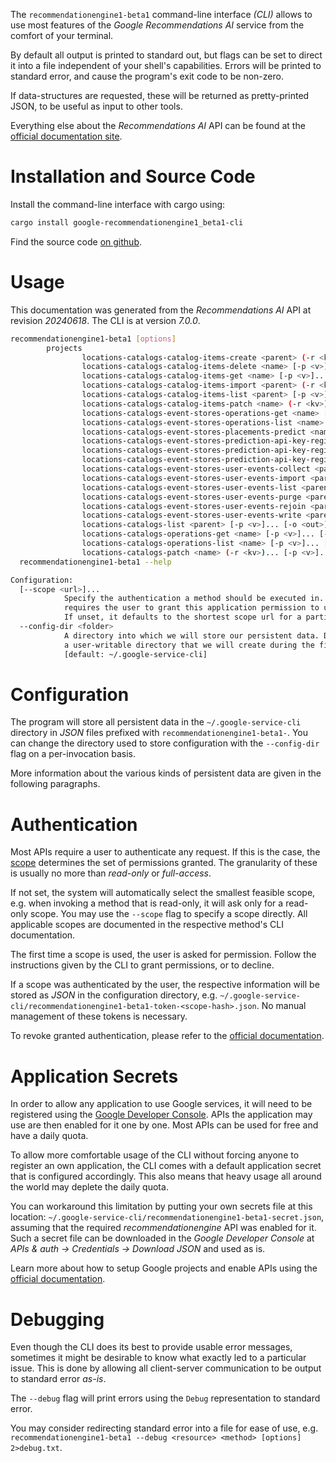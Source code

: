 <!---
DO NOT EDIT !
This file was generated automatically from 'src/generator/templates/cli/README.md.mako'
DO NOT EDIT !
-->
The `recommendationengine1-beta1` command-line interface *(CLI)* allows to use most features of the *Google Recommendations AI* service from the comfort of your terminal.

By default all output is printed to standard out, but flags can be set to direct it into a file independent of your shell's
capabilities. Errors will be printed to standard error, and cause the program's exit code to be non-zero.

If data-structures are requested, these will be returned as pretty-printed JSON, to be useful as input to other tools.

Everything else about the *Recommendations AI* API can be found at the
[official documentation site](https://cloud.google.com/recommendations-ai/docs).

# Installation and Source Code

Install the command-line interface with cargo using:

```bash
cargo install google-recommendationengine1_beta1-cli
```

Find the source code [on github](https://github.com/Byron/google-apis-rs/tree/main/gen/recommendationengine1_beta1-cli).

# Usage

This documentation was generated from the *Recommendations AI* API at revision *20240618*. The CLI is at version *7.0.0*.

```bash
recommendationengine1-beta1 [options]
        projects
                locations-catalogs-catalog-items-create <parent> (-r <kv>)... [-p <v>]... [-o <out>]
                locations-catalogs-catalog-items-delete <name> [-p <v>]... [-o <out>]
                locations-catalogs-catalog-items-get <name> [-p <v>]... [-o <out>]
                locations-catalogs-catalog-items-import <parent> (-r <kv>)... [-p <v>]... [-o <out>]
                locations-catalogs-catalog-items-list <parent> [-p <v>]... [-o <out>]
                locations-catalogs-catalog-items-patch <name> (-r <kv>)... [-p <v>]... [-o <out>]
                locations-catalogs-event-stores-operations-get <name> [-p <v>]... [-o <out>]
                locations-catalogs-event-stores-operations-list <name> [-p <v>]... [-o <out>]
                locations-catalogs-event-stores-placements-predict <name> (-r <kv>)... [-p <v>]... [-o <out>]
                locations-catalogs-event-stores-prediction-api-key-registrations-create <parent> (-r <kv>)... [-p <v>]... [-o <out>]
                locations-catalogs-event-stores-prediction-api-key-registrations-delete <name> [-p <v>]... [-o <out>]
                locations-catalogs-event-stores-prediction-api-key-registrations-list <parent> [-p <v>]... [-o <out>]
                locations-catalogs-event-stores-user-events-collect <parent> [-p <v>]... [-o <out>]
                locations-catalogs-event-stores-user-events-import <parent> (-r <kv>)... [-p <v>]... [-o <out>]
                locations-catalogs-event-stores-user-events-list <parent> [-p <v>]... [-o <out>]
                locations-catalogs-event-stores-user-events-purge <parent> (-r <kv>)... [-p <v>]... [-o <out>]
                locations-catalogs-event-stores-user-events-rejoin <parent> (-r <kv>)... [-p <v>]... [-o <out>]
                locations-catalogs-event-stores-user-events-write <parent> (-r <kv>)... [-p <v>]... [-o <out>]
                locations-catalogs-list <parent> [-p <v>]... [-o <out>]
                locations-catalogs-operations-get <name> [-p <v>]... [-o <out>]
                locations-catalogs-operations-list <name> [-p <v>]... [-o <out>]
                locations-catalogs-patch <name> (-r <kv>)... [-p <v>]... [-o <out>]
  recommendationengine1-beta1 --help

Configuration:
  [--scope <url>]...
            Specify the authentication a method should be executed in. Each scope
            requires the user to grant this application permission to use it.
            If unset, it defaults to the shortest scope url for a particular method.
  --config-dir <folder>
            A directory into which we will store our persistent data. Defaults to
            a user-writable directory that we will create during the first invocation.
            [default: ~/.google-service-cli]

```

# Configuration

The program will store all persistent data in the `~/.google-service-cli` directory in *JSON* files prefixed with `recommendationengine1-beta1-`.  You can change the directory used to store configuration with the `--config-dir` flag on a per-invocation basis.

More information about the various kinds of persistent data are given in the following paragraphs.

# Authentication

Most APIs require a user to authenticate any request. If this is the case, the [scope][scopes] determines the
set of permissions granted. The granularity of these is usually no more than *read-only* or *full-access*.

If not set, the system will automatically select the smallest feasible scope, e.g. when invoking a
method that is read-only, it will ask only for a read-only scope.
You may use the `--scope` flag to specify a scope directly.
All applicable scopes are documented in the respective method's CLI documentation.

The first time a scope is used, the user is asked for permission. Follow the instructions given
by the CLI to grant permissions, or to decline.

If a scope was authenticated by the user, the respective information will be stored as *JSON* in the configuration
directory, e.g. `~/.google-service-cli/recommendationengine1-beta1-token-<scope-hash>.json`. No manual management of these tokens
is necessary.

To revoke granted authentication, please refer to the [official documentation][revoke-access].

# Application Secrets

In order to allow any application to use Google services, it will need to be registered using the
[Google Developer Console][google-dev-console]. APIs the application may use are then enabled for it
one by one. Most APIs can be used for free and have a daily quota.

To allow more comfortable usage of the CLI without forcing anyone to register an own application, the CLI
comes with a default application secret that is configured accordingly. This also means that heavy usage
all around the world may deplete the daily quota.

You can workaround this limitation by putting your own secrets file at this location:
`~/.google-service-cli/recommendationengine1-beta1-secret.json`, assuming that the required *recommendationengine* API
was enabled for it. Such a secret file can be downloaded in the *Google Developer Console* at
*APIs & auth -> Credentials -> Download JSON* and used as is.

Learn more about how to setup Google projects and enable APIs using the [official documentation][google-project-new].


# Debugging

Even though the CLI does its best to provide usable error messages, sometimes it might be desirable to know
what exactly led to a particular issue. This is done by allowing all client-server communication to be
output to standard error *as-is*.

The `--debug` flag will print errors using the `Debug` representation to standard error.

You may consider redirecting standard error into a file for ease of use, e.g. `recommendationengine1-beta1 --debug <resource> <method> [options] 2>debug.txt`.


[scopes]: https://developers.google.com/+/api/oauth#scopes
[revoke-access]: http://webapps.stackexchange.com/a/30849
[google-dev-console]: https://console.developers.google.com/
[google-project-new]: https://developers.google.com/console/help/new/
